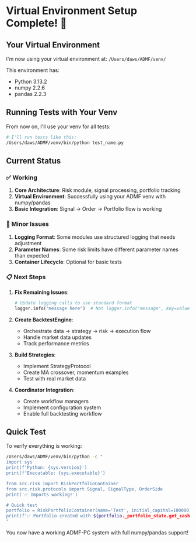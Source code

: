 # Virtual Environment Setup Complete! 🎉

## Your Virtual Environment

I'm now using your virtual environment at: `/Users/daws/ADMF/venv/`

This environment has:
- Python 3.13.2
- numpy 2.2.6
- pandas 2.2.3

## Running Tests with Your Venv

From now on, I'll use your venv for all tests:

```bash
# I'll run tests like this:
/Users/daws/ADMF/venv/bin/python test_name.py
```

## Current Status

### ✅ Working
1. **Core Architecture**: Risk module, signal processing, portfolio tracking
2. **Virtual Environment**: Successfully using your ADMF venv with numpy/pandas
3. **Basic Integration**: Signal → Order → Portfolio flow is working

### 🔧 Minor Issues
1. **Logging Format**: Some modules use structured logging that needs adjustment
2. **Parameter Names**: Some risk limits have different parameter names than expected
3. **Container Lifecycle**: Optional for basic tests

### 📋 Next Steps

1. **Fix Remaining Issues**:
   ```python
   # Update logging calls to use standard format
   logger.info("message here")  # Not logger.info("message", key=value)
   ```

2. **Create BacktestEngine**:
   - Orchestrate data → strategy → risk → execution flow
   - Handle market data updates
   - Track performance metrics

3. **Build Strategies**:
   - Implement StrategyProtocol
   - Create MA crossover, momentum examples
   - Test with real market data

4. **Coordinator Integration**:
   - Create workflow managers
   - Implement configuration system
   - Enable full backtesting workflow

## Quick Test

To verify everything is working:

```bash
/Users/daws/ADMF/venv/bin/python -c "
import sys
print(f'Python: {sys.version}')
print(f'Executable: {sys.executable}')

from src.risk import RiskPortfolioContainer
from src.risk.protocols import Signal, SignalType, OrderSide
print('✅ Imports working!')

# Quick test
portfolio = RiskPortfolioContainer(name='Test', initial_capital=100000)
print(f'✅ Portfolio created with ${portfolio._portfolio_state.get_cash_balance()}')
"
```

You now have a working ADMF-PC system with full numpy/pandas support!